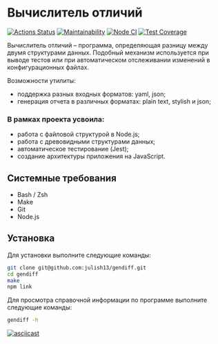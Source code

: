 # Вычислитель отличий
[![Actions Status](https://github.com/julish13/gendiff/workflows/hexlet-check/badge.svg)](https://github.com/julish13/gendiff/actions)
[![Maintainability](https://api.codeclimate.com/v1/badges/e585564cb6ca1ead53c6/maintainability)](https://codeclimate.com/github/julish13/gendiff/maintainability)
[![Node CI](https://github.com/julish13/gendiff/actions/workflows/tests.yml/badge.svg)](https://github.com/julish13/gendiff/actions/workflows/tests.yml)
[![Test Coverage](https://api.codeclimate.com/v1/badges/e585564cb6ca1ead53c6/test_coverage)](https://codeclimate.com/github/julish13/gendiff/test_coverage)

Вычислитель отличий – программа, определяющая разницу между двумя структурами данных. Подобный механизм используется при выводе тестов или при автоматическом отслеживании изменений в конфигурационных файлах.

Возможности утилиты:

- поддержка разных входных форматов: yaml, json;
- генерация отчета в различных форматах: plain text, stylish и json;

### В рамках проекта усвоила:

- работа с файловой структурой в Node.js;
- работа с древовидными структурами данных;
- автоматическое тестирование (Jest);
- создание архитектуры приложения на JavaScript.

## Системные требования

 - Bash / Zsh
 - Make
 - Git
 - Node.js

## Установка

Для установки выполните следующие команды:

```bash
git clone git@github.com:julish13/gendiff.git
cd gendiff
make
npm link
```

Для просмотра справочной информации по программе выполните следующие команды:

```bash
gendiff -h
```

[![asciicast](https://asciinema.org/a/IpPu3PnZDqi2zaB1yqLDrmGc4.svg)](https://asciinema.org/a/IpPu3PnZDqi2zaB1yqLDrmGc4)
